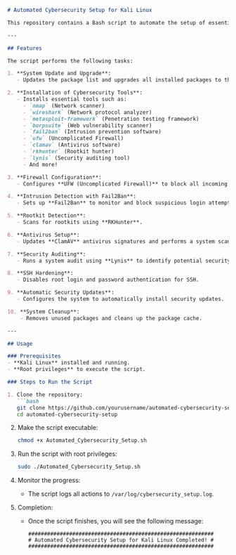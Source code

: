 
```markdown
# Automated Cybersecurity Setup for Kali Linux

This repository contains a Bash script to automate the setup of essential cybersecurity tools and configurations on **Kali Linux**. The script is designed for IT professionals, system administrators, and cybersecurity enthusiasts who want to quickly secure and configure their Kali Linux environment.

---

## Features

The script performs the following tasks:

1. **System Update and Upgrade**:
   - Updates the package list and upgrades all installed packages to their latest versions.

2. **Installation of Cybersecurity Tools**:
   - Installs essential tools such as:
     - `nmap` (Network scanner)
     - `wireshark` (Network protocol analyzer)
     - `metasploit-framework` (Penetration testing framework)
     - `burpsuite` (Web vulnerability scanner)
     - `fail2ban` (Intrusion prevention software)
     - `ufw` (Uncomplicated Firewall)
     - `clamav` (Antivirus software)
     - `rkhunter` (Rootkit hunter)
     - `lynis` (Security auditing tool)
     - And more!

3. **Firewall Configuration**:
   - Configures **UFW (Uncomplicated Firewall)** to block all incoming traffic by default, allow SSH, HTTP, and HTTPS, and enable the firewall.

4. **Intrusion Detection with Fail2Ban**:
   - Sets up **Fail2Ban** to monitor and block suspicious login attempts.

5. **Rootkit Detection**:
   - Scans for rootkits using **RKHunter**.

6. **Antivirus Setup**:
   - Updates **ClamAV** antivirus signatures and performs a system scan.

7. **Security Auditing**:
   - Runs a system audit using **Lynis** to identify potential security issues.

8. **SSH Hardening**:
   - Disables root login and password authentication for SSH.

9. **Automatic Security Updates**:
   - Configures the system to automatically install security updates.

10. **System Cleanup**:
    - Removes unused packages and cleans up the package cache.

---

## Usage

### Prerequisites
- **Kali Linux** installed and running.
- **Root privileges** to execute the script.

### Steps to Run the Script

1. Clone the repository:
   ```bash
   git clone https://github.com/yourusername/automated-cybersecurity-setup.git
   cd automated-cybersecurity-setup
   ```

2. Make the script executable:
   ```bash
   chmod +x Automated_Cybersecurity_Setup.sh
   ```

3. Run the script with root privileges:
   ```bash
   sudo ./Automated_Cybersecurity_Setup.sh
   ```

4. Monitor the progress:
   - The script logs all actions to `/var/log/cybersecurity_setup.log`.

5. Completion:
   - Once the script finishes, you will see the following message:
     ```plaintext
     ###########################################################
     # Automated Cybersecurity Setup for Kali Linux Completed! #
     ###########################################################
     ```

